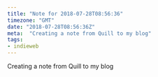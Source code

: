 ```yaml
---
title: "Note for 2018-07-28T08:56:36"
timezone: "GMT"
date: "2018-07-28T08:56:36Z"
meta:  "Creating a note from Quill to my blog"
tags:
- indieweb
---
```

Creating a note from Quill to my blog
